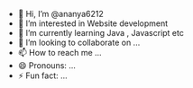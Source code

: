 - 👋 Hi, I’m @ananya6212
- 👀 I’m interested in Website development
- 🌱 I’m currently learning Java , Javascript etc
- 💞️ I’m looking to collaborate on ...
- 📫 How to reach me ...
- 😄 Pronouns: ...
- ⚡ Fun fact: ...

<!---
ananya6212/ananya6212 is a ✨ special ✨ repository because its `README.md` (this file) appears on your GitHub profile.
You can click the Preview link to take a look at your changes.
--->
